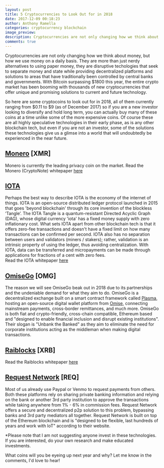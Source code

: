 ```yaml
---
layout: post
title: 5 Cryptocurrencies to Look Out for in 2018
date: 2017-12-09 00:18:23
author: Anthony Ramella
categories: cryptocurrency blockchain
image_preview:
description: Cryptocurrencies are not only changing how we think about money, but how we use money on a daily basis. They are more than just nerdy alternatives to using paper money, they are disruptive techologies that seek to separate money and state while providing decentralized platforms and solutions to areas that have traditionally been controlled by central banks and governments.
comments: true
---
```

Cryptocurrencies are not only changing how we think about money, but how we use money on a daily basis. They are more than just nerdy alternatives to using paper money, they are disruptive techologies that seek to separate money and state while providing decentralized platforms and solutions to areas that have traditionally been controlled by central banks and governments. With Bitcoin surpassing $1800 this year, the entire crypto market has been booming with thousands of new cryptocurrencies that offer unique and promising solutions to current and future technology. 

So here are some cryptocoins to look out for in 2018, all of them currently ranging from $0.11 to $9 (as of December 2017) so if you are a new investor looking to diversify and hold long term, you can actually buy many of these coins at a time unlike some of the more expensive coins. Of course these are all highly speculative technologies in their early phase, as is any other blockchain tech, but even if you are not an investor, some of the solutions these technologies give us a glimse into a world that will undoubtedly be experienced in the near future.  

## [Monero](https://getmonero.org/) [XMR]  
Monero is currently the leading privacy coin on the market.
Read the Monero (CryptoNote) whitepaper [here](https://cryptonote.org/whitepaper.pdf)


## [IOTA](https://iota.org/)  
Perhaps the best way to describe IOTA is the economy of the internet of things. IOTA is an open-source distributed ledger protocol launched in 2015 that goes 'beyond blockchain' through its core invention of the blockless ‘Tangle’. The IOTA Tangle is a quantum-resistant Directed Acyclic Graph (DAG), whose digital currency 'iota' has a fixed money supply with zero inflationary cost. What sets IOTA apart from other blockchain tech is that it offers zero-fee transactions and doesn't have a fixed limit on how many transactions can be confirmed per second. IOTA also has no separation between users and validators (miners / stakers); rather, validation is an intrinsic property of using the ledger, thus avoiding centralization. With IOTA, data can be transferred and micropayments can be made through applications for fractions of a cent with zero fees.  
Read the IOTA whitepaper [here]()

## [OmiseGo](https://omisego.network/) [OMG]  
The reason we will see OmiseGo beak out in 2018 due to its partnerships and the undeniable demand for what they aim to do. OmiseGo is a decentralized exchange built on a smart contract framework called [Plasma](http://plasma.io/plasma.pdf), hosting an open-source digital wallet platform from [Omise](https://www.omise.co/), connecting mainstream payments, cross-border remittances, and much more. OmiseGo is both fiat and crypto-friendly, cross-chain compatible, Ethereum based and "designed to enable financial inclusion and disrupt existing institutions". Their slogan is "Unbank the Banked" as they aim to eliminate the need for corporate institutions acting as the middleman when making digital transactions.  

## [Raiblocks](https://raiblocks.net/) [XRB] 
Read the Raiblocks whitepaper [here](https://raiblocks.net/media/RaiBlocks_Whitepaper__English.pdf) 


## [Request Network](https://request.network/#/) [REQ]  
Most of us already use Paypal or Venmo to request payments from others. Both these platforms rely on sharing private banking information and relying on the bank or another 3rd party institution to approve the transactions while taking anywhere from 1% - 6% in commission fees. Request Network offers a secure and decentralized p2p solution to this problem, bypassing banks and 3rd party mediators all together. Request Network is built on top of the Ethereum blockchain and is "designed to be flexible, last hundreds of years and work with IoT" according to their website.  

*Please note that I am not suggesting anyone invest in these technologies. If you are interested, do your own research and make educated investments.  

What coins will you be eyeing up next year and why? Let me know in the comments, I'd love to hear!  